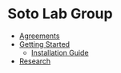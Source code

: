 # Soto Lab Group

* [Agreements](agreements.md)
* [Getting Started](getting-started.md)
    * [Installation Guide](installation-guide.md)
* [Research](research.md)
